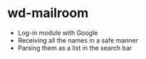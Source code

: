 # wd-mailroom
* Log-in module with Google
* Receiving all the names in a safe manner
* Parsing them as a list in the search bar